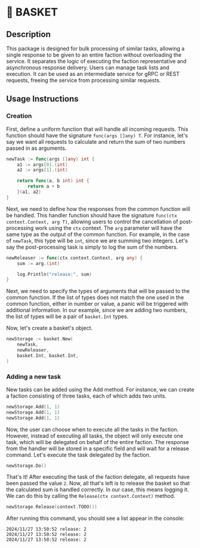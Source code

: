 # 🧺 BASKET

## Description

This package is designed for bulk processing of similar
tasks, allowing a single response to be given to an entire
faction without overloading the service. It separates the
logic of executing the faction representative and
asynchronous response delivery. Users can manage task lists
and execution. It can be used as an intermediate service for
gRPC or REST requests, freeing the service from processing
similar requests.

## Usage Instructions

### Creation

First, define a uniform function that will handle all
incoming requests. This function should have the signature
`func(args []any) T`. For instance, let's say we want all
requests to calculate and return the sum of two numbers
passed in as arguments.

```go
newTask := func(args []any) int {
	a1 := args[0].(int)
	a2 := args[1].(int)

	return func(a, b int) int {
		return a + b
	}(a1, a2)
}
```

Next, we need to define how the responses from the common
function will be handled. This handler function should have
the signature `func(ctx context.Context, arg T)`, allowing
users to control the cancellation of post-processing work
using the `ctx` context. The `arg` parameter will have the
same type as the output of the common function. For example,
in the case of `newTask`, this type will be `int`, since we
are summing two integers. Let's say the post-processing task
is simply to log the sum of the numbers.

```go
newReleaser := func(ctx context.Context, arg any) {
	sum := arg.(int)

	log.Println("release:", sum)
}
```

Next, we need to specify the types of arguments that will be
passed to the common function. If the list of types does not
match the one used in the common function, either in number
or value, a panic will be triggered with additional
information. In our example, since we are adding two numbers,
the list of types will be a pair of `basket.Int` types.

Now, let's create a basket's object.

```go
newStorage := basket.New(
	newTask,
	newReleaser,
	basket.Int, basket.Int,
)
```

### Adding a new task

New tasks can be added using the Add method. For instance,
we can create a faction consisting of three tasks, each of
which adds two units.

```go
newStorage.Add(1, 1)
newStorage.Add(1, 1)
newStorage.Add(1, 1)
```

Now, the user can choose when to execute all the tasks in
the faction. However, instead of executing all tasks, the
object will only execute one task, which will be delegated
on behalf of the entire faction. The response from the
handler will be stored in a specific field and will wait for
a release command. Let's execute the task delegated by the
faction.

```go
newStorage.Do()
```

That's it! After executing the task of the faction delegate,
all requests have been passed the value `2`. Now, all that's
left is to release the basket so that the calculated sum is
handled correctly. In our case, this means logging it. We
can do this by calling the `Release(ctx context.Context)`
method.

```go
newStorage.Release(context.TODO())
```

After running this command, you should see a list appear in
the console:

```
2024/11/27 13:50:52 release: 2
2024/11/27 13:50:52 release: 2
2024/11/27 13:50:52 release: 2
```
